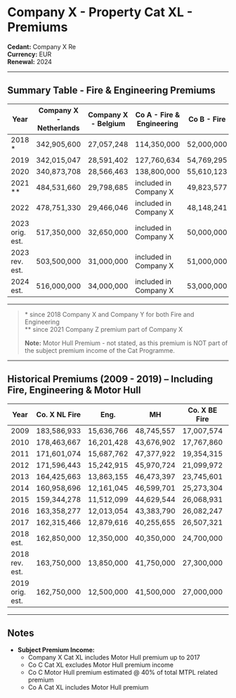# Company X - Property Cat XL - Premiums

**Cedant:** Company X Re  
**Currency:** EUR  
**Renewal:** 2024  

---

## Summary Table - Fire & Engineering Premiums

| Year        | Company X - Netherlands | Company X - Belgium | Co A - Fire & Engineering | Co B - Fire | Total Fire and Engineering |
|-------------|--------------------------|----------------------|----------------------------|-------------|-----------------------------|
| 2018 *      | 342,905,600              | 27,057,248           | 114,350,000                | 52,000,000  | 421,962,848                 |
| 2019        | 342,015,047              | 28,591,402           | 127,760,634                | 54,769,295  | 425,375,744                 |
| 2020        | 340,873,708              | 28,566,463           | 138,800,000                | 55,610,123  | 425,050,294                 |
| 2021 **     | 484,531,660              | 29,798,685           | included in Company X      | 49,823,577  | 564,153,922                 |
| 2022        | 478,751,330              | 29,466,046           | included in Company X      | 48,148,241  | 556,365,616                 |
| 2023 orig. est.| 517,350,000          | 32,650,000           | included in Company X      | 50,000,000  | 600,000,000                 |
| 2023 rev. est. | 503,500,000          | 31,000,000           | included in Company X      | 51,000,000  | 585,500,000                 |
| 2024 est.   | 516,000,000              | 34,000,000           | included in Company X      | 53,000,000  | 603,000,000                 |

---

> \* since 2018 Company X and Company Y for both Fire and Engineering  
> \** since 2021 Company Z premium part of Company X  
>  
> **Note:** Motor Hull Premium - not stated, as this premium is NOT part of the subject premium income of the Cat Programme.

---

## Historical Premiums (2009 - 2019) – Including Fire, Engineering & Motor Hull

| Year       | Co. X NL Fire | Eng. | MH   | Co. X BE Fire | MH   | Co C Fire | Co C Eng. | Co C MH     | Co B Fire | MH        | Co A Fire | MH        | Overall Total (Fire & Eng.) |
|------------|---------------|------|------|----------------|------|-----------|-----------|-------------|-----------|-----------|-----------|-----------|------------------------------|
| 2009       | 183,586,933   | 15,636,766 | 48,745,557 | 17,007,574 | 6,052,035 | 132,000,046 | 31,451,542 | 69,443,290 | 47,792,721 | 14,325,899 | 105,750,000 | 52,700,000 | 533,225,581 |
| 2010       | 178,463,667   | 16,201,428 | 43,676,902 | 17,767,860 | 7,681,183 | 135,821,751 | 28,364,232 | 75,534,532 | 48,293,719 | 14,206,951 | 107,950,000 | 53,150,000 | 532,862,656 |
| 2011       | 171,601,074   | 15,687,762 | 47,377,922 | 19,354,315 | 9,573,835 | 129,322,773 | 26,372,753 | 70,312,706 | 45,205,915 | 13,404,076 | 107,850,000 | 54,350,000 | 515,394,591 |
| 2012       | 171,596,443   | 15,242,915 | 45,970,724 | 21,099,972 | 10,581,550 | 133,521,111 | 29,019,628 | 68,983,523 | 45,461,234 | 14,134,443 | 106,650,000 | 52,900,000 | 522,591,302 |
| 2013       | 164,425,663   | 13,863,155 | 46,473,397 | 23,745,601 | 11,185,132 | 125,416,479 | 26,101,201 | 65,531,866 | 46,606,038 | 13,801,922 | 104,750,000 | 53,750,000 | 504,908,136 |
| 2014       | 160,958,696   | 12,161,045 | 46,599,701 | 25,273,304 | 11,260,858 | 122,680,375 | 24,922,149 | 61,952,462 | 46,143,233 | 13,714,706 | 104,850,000 | 52,850,000 | 496,988,800 |
| 2015       | 159,344,278   | 11,512,099 | 44,629,544 | 26,068,931 | 11,142,693 | 128,000,379 | 22,906,653 | 64,401,610 | 46,830,883 | 13,714,862 | 96,750,000  | 44,850,000 | 491,413,222 |
| 2016       | 163,358,277   | 12,013,054 | 43,383,790 | 26,082,247 | 10,898,113 | 151,252,584 | 25,058,584 | 70,971,331 | 49,005,743 | 13,057,901 | 97,450,000  | 40,500,000 | 524,220,488 |
| 2017       | 162,315,466   | 12,879,616 | 40,255,655 | 26,507,321 | 9,738,166  | 151,220,064 | 27,156,347 | 66,209,549 | 49,592,780 | 12,673,102 | 102,800,000 | 40,250,000 | 532,471,594 |
| 2018 est.  | 162,850,000   | 12,350,000 | 40,350,000 | 24,700,000 | 9,800,000  | 147,500,000 | 16,250,000 | 70,000,000 | 48,500,000 | 13,200,000 | 102,500,000 | 42,300,000 | 514,650,000 |
| 2018 rev. est. | 163,750,000 | 13,850,000 | 41,750,000 | 27,300,000 | 9,050,000  | 148,000,000 | 17,000,000 | 69,000,000 | 50,000,000 | 13,200,000 | 110,600,000 | 42,350,000 | 530,500,000 |
| 2019 orig. est. | 162,750,000 | 12,500,000 | 41,500,000 | 27,000,000 | 8,750,000  | 155,000,000 | 17,500,000 | 73,000,000 | 51,000,000 | 14,000,000 | 112,550,000 | 43,000,000 | 538,300,000 |

---

## Notes

- **Subject Premium Income:**
  - Company X Cat XL includes Motor Hull premium up to 2017
  - Co C Cat XL excludes Motor Hull premium income
  - Co C Motor Hull premium estimated @ 40% of total MTPL related premium
  - Co A Cat XL includes Motor Hull premium

